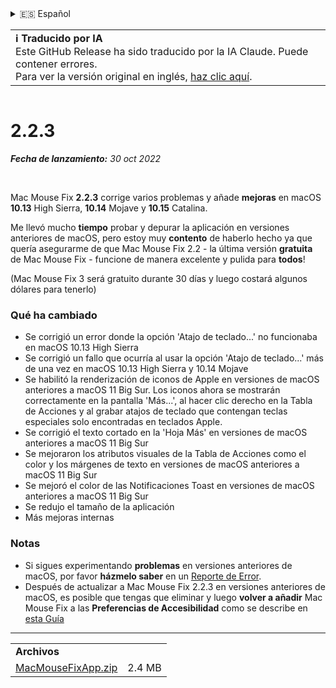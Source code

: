 <details>
<summary>🇪🇸 Español</summary>

[🇬🇧 English (GitHub Release)](https://github.com/noah-nuebling/mac-mouse-fix/releases/tag/2.2.3)\
[🇦🇩 Català](https://redirect.macmousefix.com/?target=mmf-release&tag=2.2.3&locale=ca)\
[🇩🇪 Deutsch](https://redirect.macmousefix.com/?target=mmf-release&tag=2.2.3&locale=de)\
**🇪🇸 Español**\
[🇫🇷 Français](https://redirect.macmousefix.com/?target=mmf-release&tag=2.2.3&locale=fr)\
[🇮🇩 Indonesia](https://redirect.macmousefix.com/?target=mmf-release&tag=2.2.3&locale=id)\
[🇮🇹 Italiano](https://redirect.macmousefix.com/?target=mmf-release&tag=2.2.3&locale=it)\
[🇭🇺 Magyar](https://redirect.macmousefix.com/?target=mmf-release&tag=2.2.3&locale=hu)\
[🇳🇱 Nederlands](https://redirect.macmousefix.com/?target=mmf-release&tag=2.2.3&locale=nl)\
[🇵🇱 Polski](https://redirect.macmousefix.com/?target=mmf-release&tag=2.2.3&locale=pl)\
[🇧🇷 Português (Brasil)](https://redirect.macmousefix.com/?target=mmf-release&tag=2.2.3&locale=pt-BR)\
[🇵🇹 Português (Portugal)](https://redirect.macmousefix.com/?target=mmf-release&tag=2.2.3&locale=pt-PT)\
[🇷🇴 Română](https://redirect.macmousefix.com/?target=mmf-release&tag=2.2.3&locale=ro)\
[🇸🇪 Svenska](https://redirect.macmousefix.com/?target=mmf-release&tag=2.2.3&locale=sv)\
[🇻🇳 Tiếng Việt](https://redirect.macmousefix.com/?target=mmf-release&tag=2.2.3&locale=vi)\
[🇹🇷 Türkçe](https://redirect.macmousefix.com/?target=mmf-release&tag=2.2.3&locale=tr)\
[🇨🇿 Čeština](https://redirect.macmousefix.com/?target=mmf-release&tag=2.2.3&locale=cs)\
[🇬🇷 Ελληνικά](https://redirect.macmousefix.com/?target=mmf-release&tag=2.2.3&locale=el)\
[🇷🇺 Русский](https://redirect.macmousefix.com/?target=mmf-release&tag=2.2.3&locale=ru)\
[🇺🇦 Українська](https://redirect.macmousefix.com/?target=mmf-release&tag=2.2.3&locale=uk)\
[🇮🇱 עברית](https://redirect.macmousefix.com/?target=mmf-release&tag=2.2.3&locale=he)\
[🇸🇦 العربية](https://redirect.macmousefix.com/?target=mmf-release&tag=2.2.3&locale=ar)\
[🇮🇳 हिन्दी](https://redirect.macmousefix.com/?target=mmf-release&tag=2.2.3&locale=hi)\
[🇹🇭 ไทย](https://redirect.macmousefix.com/?target=mmf-release&tag=2.2.3&locale=th)\
[🇨🇳 中文 (简体)](https://redirect.macmousefix.com/?target=mmf-release&tag=2.2.3&locale=zh-Hans)\
[🇨🇳 中文 (繁體)](https://redirect.macmousefix.com/?target=mmf-release&tag=2.2.3&locale=zh-Hant)\
[🇭🇰 中文（香港)](https://redirect.macmousefix.com/?target=mmf-release&tag=2.2.3&locale=zh-HK)\
[🇯🇵 日本語](https://redirect.macmousefix.com/?target=mmf-release&tag=2.2.3&locale=ja)\
[🇰🇷 한국어](https://redirect.macmousefix.com/?target=mmf-release&tag=2.2.3&locale=ko)\
[Help translate Mac Mouse Fix to different languages!](https://github.com/noah-nuebling/mac-mouse-fix/discussions/731)
</details>
<table align=><td>
<b>ℹ️ Traducido por IA</b><br>
Este GitHub Release ha sido traducido por la IA Claude. Puede contener errores.<br>
Para ver la versión original en inglés, <a href="https://github.com/noah-nuebling/mac-mouse-fix/releases/tag/2.2.3">haz clic aquí</a>.
</td></table>

<table></table>

# 2.2.3
***Fecha de lanzamiento:** 30 oct 2022*

<br>

Mac Mouse Fix **2.2.3** corrige varios problemas y añade **mejoras** en macOS **10.13** High Sierra, **10.14** Mojave y **10.15** Catalina.

Me llevó mucho **tiempo** probar y depurar la aplicación en versiones anteriores de macOS, pero estoy muy **contento** de haberlo hecho ya que quería asegurarme de que Mac Mouse Fix 2.2 - la última versión **gratuita** de Mac Mouse Fix - funcione de manera excelente y pulida para **todos**!

(Mac Mouse Fix 3 será gratuito durante 30 días y luego costará algunos dólares para tenerlo)

### Qué ha cambiado

- Se corrigió un error donde la opción 'Atajo de teclado...' no funcionaba en macOS 10.13 High Sierra
- Se corrigió un fallo que ocurría al usar la opción 'Atajo de teclado...' más de una vez en macOS 10.13 High Sierra y 10.14 Mojave
- Se habilitó la renderización de iconos de Apple en versiones de macOS anteriores a macOS 11 Big Sur. Los iconos ahora se mostrarán correctamente en la pantalla 'Más...', al hacer clic derecho en la Tabla de Acciones y al grabar atajos de teclado que contengan teclas especiales solo encontradas en teclados Apple.
- Se corrigió el texto cortado en la 'Hoja Más' en versiones de macOS anteriores a macOS 11 Big Sur
- Se mejoraron los atributos visuales de la Tabla de Acciones como el color y los márgenes de texto en versiones de macOS anteriores a macOS 11 Big Sur
- Se mejoró el color de las Notificaciones Toast en versiones de macOS anteriores a macOS 11 Big Sur
- Se redujo el tamaño de la aplicación
- Más mejoras internas

### Notas

- Si sigues experimentando **problemas** en versiones anteriores de macOS, por favor **házmelo saber** en un [Reporte de Error](https://noah-nuebling.github.io/mac-mouse-fix-feedback-assistant/?type=bug-report).
- Después de actualizar a Mac Mouse Fix 2.2.3 en versiones anteriores de macOS, es posible que tengas que eliminar y luego **volver a añadir** Mac Mouse Fix a las **Preferencias de Accesibilidad** como se describe en [esta Guía](https://github.com/noah-nuebling/mac-mouse-fix/discussions/101)

---

<table align="start">
<tr>
    <td colspan=2>
        <b>Archivos</b>
    </td>
</tr>
<tr>
    <td><a href="https://github.com/noah-nuebling/mac-mouse-fix/releases/download/2.2.3/MacMouseFixApp.zip">MacMouseFixApp.zip</a></td>
    <td>2.4 MB</td>
</tr>
</table>